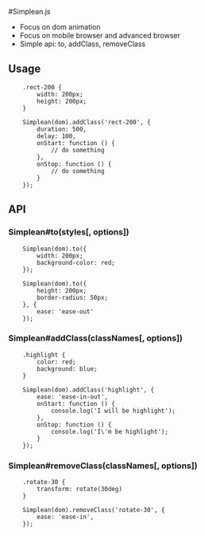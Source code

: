 #Simplean.js
  * Focus on dom animation 
  * Focus on mobile browser and advanced browser
  * Simple api: to, addClass, removeClass

## Usage
````
    .rect-200 {
        width: 200px;
        height: 200px;
    }

    Simplean(dom).addClass('rect-200', {
        duration: 500,
        delay: 100,
        onStart: function () {
            // do something
        },
        onStop: function () {
            // do something
        }
    });
````
## API

### Simplean#to(styles[, options])
````
    Simplean(dom).to({
        width: 200px;
        background-color: red;
    });
````
````
    Simplean(dom).to({
        height: 200px;
        border-radius: 50px;
    }, {
        ease: 'ease-out'
    });
````
### Simplean#addClass(classNames[, options])
````
    .highlight {
        color: red;
        background: blue;
    }

    Simplean(dom).addClass('highlight', {
        ease: 'ease-in-out',
        onStart: function () {
            console.log('I will be highlight');
        },
        onStop: function () {
            console.log('I\'m be highlight');
        }
    });
````

### Simplean#removeClass(classNames[, options])
````
    .rotate-30 {
        transform: rotate(30deg)
    }

    Simplean(dom).removeClass('rotate-30', {
        ease: 'ease-in',
    });
````
